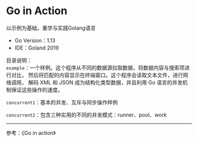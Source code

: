 # Go in Action 

以示例为基础，重学与实践Golang语言

- Go Version：1.13
- IDE：Goland 2019

目录说明：  
`example`：一个样例。这个程序从不同的数据源拉取数据，将数据内容与搜索项进行对比，
然后将匹配的内容显示在终端窗口。这个程序会读取文本文件，进行网络调用，
解码 XML 和 JSON 成为结构化类型数据，并且利用 Go 语言的并发机制保证这些操作的速度。

`concurrent1`：基本的并发、互斥与同步操作样例

`concurrent2`：包含三种实用的不同的并发模式：runner、pool、work



---

参考：《Go in action》
